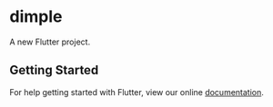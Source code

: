 # dimple

A new Flutter project.

## Getting Started

For help getting started with Flutter, view our online
[documentation](https://flutter.io/).
